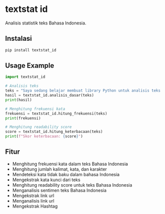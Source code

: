 # textstat id

Analisis statistik teks Bahasa Indonesia.

## Instalasi

```bash
pip install textstat_id

```

## Usage Example

```python
import textstat_id

# Analisis teks
teks = "Saya sedang belajar membuat library Python untuk analisis teks Bahasa Indonesia."
hasil = textstat_id.analisis_dasar(teks)
print(hasil)

# Menghitung frekuensi kata
frekuensi = textstat_id.hitung_frekuensi(teks)
print(frekuensi)

# Menghitung readability score
score = textstat_id.hitung_keterbacaan(teks)
print(f"Skor keterbacaan: {score}")
```

## Fitur
- Menghitung frekuensi kata dalam teks Bahasa Indonesia
- Menghitung jumlah kalimat, kata, dan karakter
- Mendeteksi kata tidak baku dalam bahasa Indonesia
- Mengekstrak kata kunci dari teks
- Menghitung readability score untuk teks Bahasa Indonesia
- Menganalisis sentimen teks Bahasa Indonesia
- Mengekstrak link url
- Menganalisis link url
- Mengekstrak Hashtag

